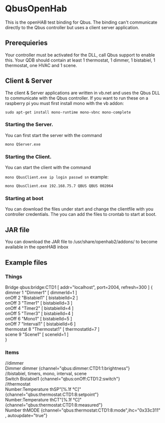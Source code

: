 # QbusOpenHab
 This is the openHAB test binding for Qbus.
 The binding can't communicate directly to the Qbus controller but uses a client server application.
 
 ## Prerequieries
 Your controller must be activated for the DLL, call Qbus support to enable this.
 Your QDB should contain at least 1 thermostat, 1 dimmer, 1 bistabiel, 1 thermostat, one HVAC and 1 scene.
 
 ## Client & Server
 The client & Server applications are written in vb.net and uses the Qbus DLL to communicate with the Qbus controller.
 If you want to run these on a raspberry pi you must first install mono with the vb addon:
 
 `sudo apt-get install mono-runtime mono-vbnc mono-complete`
 
 ### Starting the Server.
 You can first start the server with the command
 
 `mono QServer.exe`
 
 ### Starting the Client.
 You can start the client with the command
 
 `mono QbusClient.exe ip login passwd sn`
 example:
 
 `mono QbusClient.exe 192.168.75.7 QBUS QBUS 002064`
 
 ### Starting at boot
 You can download the files under start and change the clientfile with you controller credentials.
 The you can add the files to crontab to start at boot.
 
 ## JAR file
 You can download the JAR file to /usr/share/openhab2/addons/ to become available in the openHAB inbox
 
 ## Example files
 ### Things
 Bridge qbus:bridge:CTD1 [ addr="localhost", port=2004, refresh=300 ] {<br>
 dimmer      1       "Dimmer1"             [ dimmerId=1 ]<br>
 onOff       2       "Bistabiel1"          [ bistabielId=2 ]<br>
 onOff       3       "Timer1"              [ bistabielId=3 ]<br>
 onOff       4       "Timer2"              [ bistabielId=4 ]<br>
 onOff       5       "Timer3"              [ bistabielId=4 ]<br>
 onOff       6       "Mono1"               [ bistabielId=5 ]<br>
 onOff       7       "Interval1"           [ bistabielId=6 ]<br>
 thermostat  8       "Thermostat1"         [ thermostatId=7 ]<br>
 scene       9       "Scene1"              [ sceneId=1 ]<br>
 }<br>
 
 ### Items
 //dimmer<br>
 Dimmer              dimmer             {channel="qbus:dimmer:CTD1:1:brightness"} <br>
 //bistabiel, timers, mono, interval, scene <br>
 Switch              Bistabiel1         {channel="qbus:onOff:CTD1:2:switch"}<br>
 //thermostat<br>
 Number:Temperature  thSP"[%.1f °C]"    {channel="qbus:thermostat:CTD1:8:setpoint"}<br>
 Number:Temperature	 thCT"[%.1f °C]"    {channel="qbus:thermostat:CTD1:8:measured"}<br>
 Number              thMODE             {channel="qbus:thermostat:CTD1:8:mode",ihc="0x33c311" , autoupdate="true"}<br>
